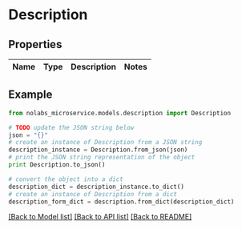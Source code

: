 # Description


## Properties

Name | Type | Description | Notes
------------ | ------------- | ------------- | -------------

## Example

```python
from nolabs_microservice.models.description import Description

# TODO update the JSON string below
json = "{}"
# create an instance of Description from a JSON string
description_instance = Description.from_json(json)
# print the JSON string representation of the object
print Description.to_json()

# convert the object into a dict
description_dict = description_instance.to_dict()
# create an instance of Description from a dict
description_form_dict = description.from_dict(description_dict)
```
[[Back to Model list]](../README.md#documentation-for-models) [[Back to API list]](../README.md#documentation-for-api-endpoints) [[Back to README]](../README.md)


